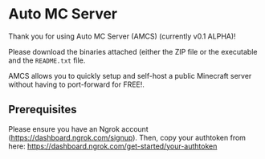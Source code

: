 # Auto MC Server
Thank you for using Auto MC Server (AMCS) (currently v0.1 ALPHA)!

Please download the binaries attached (either the ZIP file or the executable and the `README.txt` file.

AMCS allows you to quickly setup and self-host a public Minecraft server without having to port-forward for FREE!.

## Prerequisites
Please ensure you have an Ngrok account (https://dashboard.ngrok.com/signup). Then, copy your authtoken from here: https://dashboard.ngrok.com/get-started/your-authtoken
